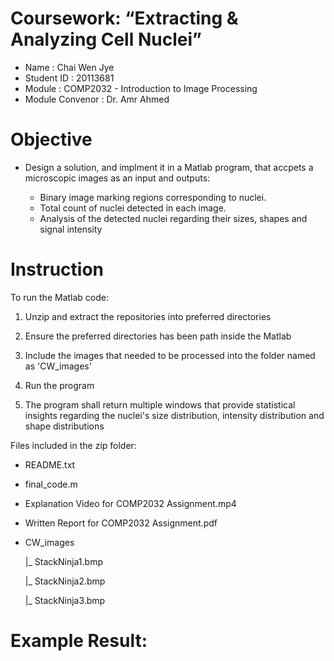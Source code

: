 
# Coursework: “Extracting & Analyzing Cell Nuclei”

- Name : Chai Wen Jye
- Student ID : 20113681
- Module : COMP2032 - Introduction to Image Processing
- Module Convenor : Dr. Amr Ahmed

# Objective

- Design a solution, and implment it in a Matlab program, that accpets a microscopic images as an input and outputs:

	- Binary image marking regions corresponding to nuclei.
	- Total count of nuclei detected in each image.
	- Analysis of the detected nuclei regarding their sizes, shapes and signal intensity

# Instruction
To run the Matlab code:

1) Unzip and extract the repositories into preferred directories

2) Ensure the preferred directories has been path inside the Matlab 

3) Include the images that needed to be processed into the folder named as 'CW_images'

4) Run the program

5) The program shall return multiple windows that provide statistical insights regarding the nuclei's size distribution, intensity distribution and shape distributions 

Files included in the zip folder:

- README.txt

- final_code.m

- Explanation Video for COMP2032 Assignment.mp4

- Written Report for COMP2032 Assignment.pdf

- CW_images

	|_ StackNinja1.bmp

	|_ StackNinja2.bmp

	|_ StackNinja3.bmp

# Example Result:

